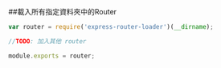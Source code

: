 ##載入所有指定資料夾中的Router

```javascript
var router = require('express-router-loader')(__dirname);

//TODO: 加入其他 router

module.exports = router;
```